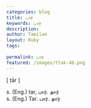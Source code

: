 ```yaml
---
categories: blog
title: டார்
keywords: டார்
description: 
author: Tamilan
layout: Ruby
tags: 
 
permalink: டார்
featured: /images/ttak-48.png
---
```

  
[ ṭār ]  
  
s. (Eng.) tar, பார். தார்  
s. (Eng.) Tar. பார். தார்